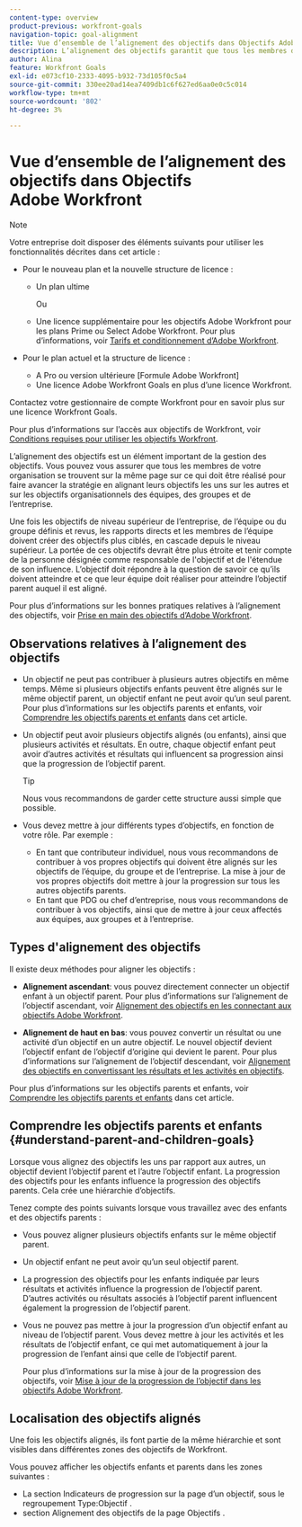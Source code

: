 ```yaml
---
content-type: overview
product-previous: workfront-goals
navigation-topic: goal-alignment
title: Vue d’ensemble de l’alignement des objectifs dans Objectifs Adobe Workfront
description: L’alignement des objectifs garantit que tous les membres de votre organisation se trouvent sur la même page sur ce qui doit être réalisé en alignant leurs objectifs les uns sur les autres et sur les objectifs organisationnels des équipes, des groupes et de l’entreprise.
author: Alina
feature: Workfront Goals
exl-id: e073cf10-2333-4095-b932-73d105f0c5a4
source-git-commit: 330ee20ad14ea7409db1c6f627ed6aa0e0c5c014
workflow-type: tm+mt
source-wordcount: '802'
ht-degree: 3%

---
```


# Vue d’ensemble de l’alignement des objectifs dans Objectifs Adobe Workfront

>[!NOTE]
>
>Votre entreprise doit disposer des éléments suivants pour utiliser les fonctionnalités décrites dans cet article :
> 
>* Pour le nouveau plan et la nouvelle structure de licence :
>    
>   * Un plan ultime
>        
>     Ou
>        
>   * Une licence supplémentaire pour les objectifs Adobe Workfront pour les plans Prime ou Select Adobe Workfront.
>       Pour plus d’informations, voir [Tarifs et conditionnement d’Adobe Workfront](https://www.workfront.com/plans).
>      
>* Pour le plan actuel et la structure de licence :
>    
>   * A Pro ou version ultérieure [Formule Adobe Workfront]
>   * Une licence Adobe Workfront Goals en plus d’une licence Workfront.
>    
>Contactez votre gestionnaire de compte Workfront pour en savoir plus sur une licence Workfront Goals.
> 
>Pour plus d’informations sur l’accès aux objectifs de Workfront, voir [Conditions requises pour utiliser les objectifs Workfront](/help/quicksilver/workfront-goals/goal-management/access-needed-for-wf-goals.md).


L’alignement des objectifs est un élément important de la gestion des objectifs. Vous pouvez vous assurer que tous les membres de votre organisation se trouvent sur la même page sur ce qui doit être réalisé pour faire avancer la stratégie en alignant leurs objectifs les uns sur les autres et sur les objectifs organisationnels des équipes, des groupes et de l’entreprise.

Une fois les objectifs de niveau supérieur de l’entreprise, de l’équipe ou du groupe définis et revus, les rapports directs et les membres de l’équipe doivent créer des objectifs plus ciblés, en cascade depuis le niveau supérieur. La portée de ces objectifs devrait être plus étroite et tenir compte de la personne désignée comme responsable de l&#39;objectif et de l&#39;étendue de son influence. L’objectif doit répondre à la question de savoir ce qu’ils doivent atteindre et ce que leur équipe doit réaliser pour atteindre l’objectif parent auquel il est aligné.

Pour plus d’informations sur les bonnes pratiques relatives à l’alignement des objectifs, voir [Prise en main des objectifs d’Adobe Workfront](../../workfront-goals/goal-management/getting-started-with-wf-goals.md).

## Observations relatives à l’alignement des objectifs

* Un objectif ne peut pas contribuer à plusieurs autres objectifs en même temps. Même si plusieurs objectifs enfants peuvent être alignés sur le même objectif parent, un objectif enfant ne peut avoir qu’un seul parent. Pour plus d’informations sur les objectifs parents et enfants, voir [Comprendre les objectifs parents et enfants](#understand-parent-and-children-goals) dans cet article.
* Un objectif peut avoir plusieurs objectifs alignés (ou enfants), ainsi que plusieurs activités et résultats. En outre, chaque objectif enfant peut avoir d’autres activités et résultats qui influencent sa progression ainsi que la progression de l’objectif parent.

  >[!TIP]
  >
  >Nous vous recommandons de garder cette structure aussi simple que possible.

* Vous devez mettre à jour différents types d’objectifs, en fonction de votre rôle. Par exemple :

   * En tant que contributeur individuel, nous vous recommandons de contribuer à vos propres objectifs qui doivent être alignés sur les objectifs de l’équipe, du groupe et de l’entreprise. La mise à jour de vos propres objectifs doit mettre à jour la progression sur tous les autres objectifs parents.
   * En tant que PDG ou chef d’entreprise, nous vous recommandons de contribuer à vos objectifs, ainsi que de mettre à jour ceux affectés aux équipes, aux groupes et à l’entreprise.

## Types d&#39;alignement des objectifs

Il existe deux méthodes pour aligner les objectifs :

* **Alignement ascendant**: vous pouvez directement connecter un objectif enfant à un objectif parent. Pour plus d’informations sur l’alignement de l’objectif ascendant, voir [Alignement des objectifs en les connectant aux objectifs Adobe Workfront](../../workfront-goals/goal-alignment/align-goals-by-connecting-them.md).

* **Alignement de haut en bas**: vous pouvez convertir un résultat ou une activité d’un objectif en un autre objectif. Le nouvel objectif devient l’objectif enfant de l’objectif d’origine qui devient le parent. Pour plus d’informations sur l’alignement de l’objectif descendant, voir [Alignement des objectifs en convertissant les résultats et les activités en objectifs](../../workfront-goals/goal-alignment/align-goals-by-converting-results-activities.md).

Pour plus d’informations sur les objectifs parents et enfants, voir [Comprendre les objectifs parents et enfants](#understand-parent-and-children-goals) dans cet article.

## Comprendre les objectifs parents et enfants {#understand-parent-and-children-goals}

Lorsque vous alignez des objectifs les uns par rapport aux autres, un objectif devient l’objectif parent et l’autre l’objectif enfant. La progression des objectifs pour les enfants influence la progression des objectifs parents. Cela crée une hiérarchie d’objectifs.

Tenez compte des points suivants lorsque vous travaillez avec des enfants et des objectifs parents :

* Vous pouvez aligner plusieurs objectifs enfants sur le même objectif parent.
* Un objectif enfant ne peut avoir qu’un seul objectif parent.
* La progression des objectifs pour les enfants indiquée par leurs résultats et activités influence la progression de l’objectif parent. D’autres activités ou résultats associés à l’objectif parent influencent également la progression de l’objectif parent.
* Vous ne pouvez pas mettre à jour la progression d’un objectif enfant au niveau de l’objectif parent. Vous devez mettre à jour les activités et les résultats de l’objectif enfant, ce qui met automatiquement à jour la progression de l’enfant ainsi que celle de l’objectif parent.

  Pour plus d’informations sur la mise à jour de la progression des objectifs, voir [Mise à jour de la progression de l’objectif dans les objectifs Adobe Workfront](../../workfront-goals/goal-review-and-workfront-goals-sections/check-in-goals.md).

## Localisation des objectifs alignés

Une fois les objectifs alignés, ils font partie de la même hiérarchie et sont visibles dans différentes zones des objectifs de Workfront.

<!--
* In the Production enviroment, you can view children and parent goals in the following areas:

    * The Goal Details panel
    * Goal List
    * Goal Alignment section
    * Check-in section
    * Pulse section
    * You can view all the parent goals of a goal in the Goal Hierarchy field of a Project or Goal report.
-->
Vous pouvez afficher les objectifs enfants et parents dans les zones suivantes :

* La section Indicateurs de progression sur la page d’un objectif, sous le regroupement Type:Objectif .
* section Alignement des objectifs de la page Objectifs .




